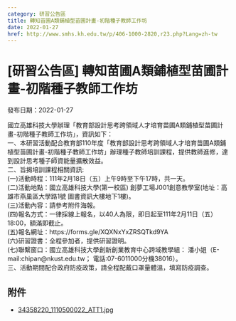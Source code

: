 ```yaml
---
category: 研習公告區
title: 轉知苗圃A類鋪植型苗圃計畫-初階種子教師工作坊
date: 2022-01-27
href: http://www.smhs.kh.edu.tw/p/406-1000-2820,r23.php?Lang=zh-tw
---
```


# [研習公告區] 轉知苗圃A類鋪植型苗圃計畫-初階種子教師工作坊

發布日期：2022-01-27

<div><div></div><div>國立高雄科技大學辦理「教育部設計思考跨領域人才培育苗圃A類鋪植型苗圃計畫-初階種子教師工作坊」，資訊如下：<br> 一、本研習活動配合教育部110年度「教育部設計思考跨領域人才培育苗圃A類鋪植型苗圃計畫-初階種子教師工作坊」辦理種子教師培訓課程，提供教師進修，達到設計思考種子師資能量擴散效益。<br> 二、旨揭培訓課程相關資訊:<br> (一)活動時程：111年2月18日（五）上午9時至下午17時，共一天。<br> (二)活動地點：國立高雄科技大學(第一校區) 創夢工場J001創意教學室(地址：高雄市燕巢區大學路1號 圖書資訊大樓地下1樓)。<br> (三)活動內容：請參考附件海報。<br> (四)報名方式：一律採線上報名，以40人為限，即日起至111年2月11日（五）18:00，額滿即截止。<br> (五)報名網址：https://forms.gle/XQXNxYxZRSQTkd9YA<br> (六)研習證書：全程參加者，提供研習證明。<br> (七)聯繫窗口：國立高雄科技大學創新創業教育中心跨域教學組： 潘小姐（E-mail:chipan@nkust.edu.tw； 電話:07-6011000分機38016）。<br> 三、活動期間配合政府防疫政策，請全程配戴口罩量體溫，填寫防疫調查。</div></div>

## 附件

- [34358220_1110500022_ATT1.jpg](https://www.smhs.kh.edu.tw/var/file/0/1000/attach/7/pta_2519_3287752_43311.jpg)
